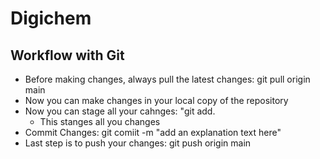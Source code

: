 # Digichem

## Workflow with Git 
- Before making changes, always pull the latest changes: git pull origin main
- Now you can make changes in your local copy of the repository
- Now you can stage all your cahnges: "git add. 
    - This stanges all you changes 
- Commit Changes: git comiit -m "add an explanation text here"
- Last step is to push your changes: git push origin main